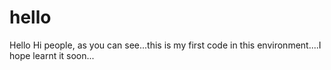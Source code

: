 # hello
Hello
Hi people, as you can see...this is my first code in this environment....I hope learnt it soon...
